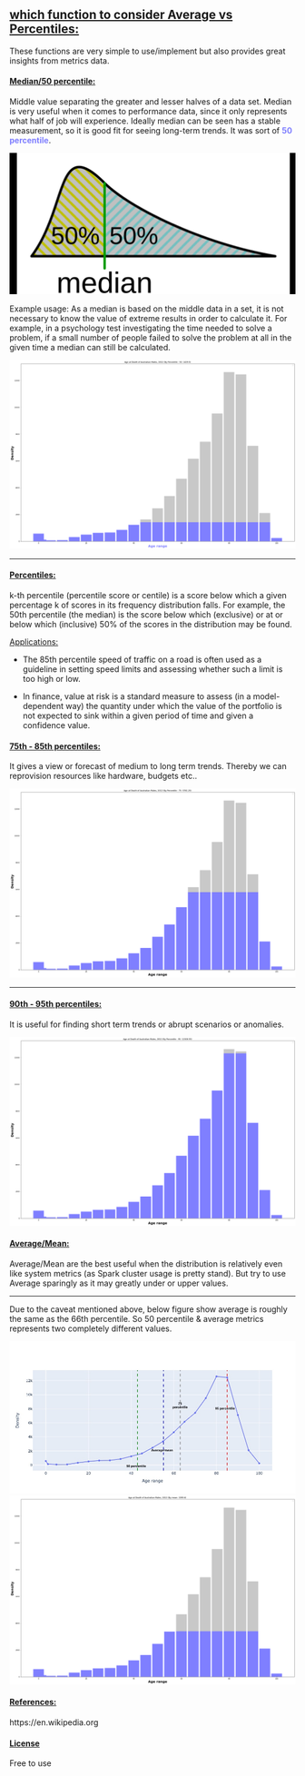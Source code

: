 <h2><ins>which function to consider Average vs Percentiles:</ins></h2>
These functions are very simple to use/implement but also provides great insights from metrics data.

<h4><ins>Median/50 percentile:</ins></h4>
Middle value separating the greater and lesser halves of a data set. Median is very useful when it comes to 
performance data, since it only represents what half of job will experience. Ideally median can be seen has a stable 
measurement, so it is good fit for seeing long-term trends. It was sort of <b><span style="color:#7F7FFF;">50 percentile</span></b>.


![](docs/images/median.png)

Example usage:
As a median is based on the middle data in a set, it is not necessary to know the value of extreme results in order to 
calculate it. For example, in a psychology test investigating the time needed to solve a problem, if a small number of 
people failed to solve the problem at all in the given time a median can still be calculated.

![](docs/images/calculate_by_percentile_50.png)

___

<h4><ins>Percentiles:</ins></h4>
k-th percentile (percentile score or centile) is a score below which a given percentage k of scores in its frequency 
distribution falls. For example, the 50th percentile (the median) is the score below which (exclusive) or at or below 
which (inclusive) 50% of the scores in the distribution may be found.


<ins>Applications:</ins>
* The 85th percentile speed of traffic on a road is often used as a guideline in setting speed limits and assessing 
whether such a limit is too high or low.

* In finance, value at risk is a standard measure to assess (in a model-dependent way) the quantity under which the value 
of the portfolio is not expected to sink within a given period of time and given a confidence value.

<h4><ins>75th - 85th percentiles:</ins></h4>
It gives a view or forecast of medium to long term trends. Thereby we can reprovision resources like hardware, budgets etc..

![](docs/images/calculate_by_percentile_75.png)

___
<h4><ins>90th - 95th percentiles:</ins></h4>
It is useful for finding short term trends or abrupt scenarios or anomalies.

![](docs/images/calculate_by_percentile_95.png)

<h4><ins>Average/Mean:</ins></h4>
Average/Mean are the best useful when the distribution is relatively even like system metrics (as Spark cluster usage is 
pretty stand). But try to use Average sparingly as it may greatly under or upper values.

___

Due to the caveat mentioned above, below figure show average is roughly the same as the 66th percentile.
So 50 percentile & average metrics represents two completely different values.

![](docs/images/percentiles_vs_avg.jpg)
![](docs/images/calculated_by_mean.png)

<h4><ins>References:</ins></h4>
https://en.wikipedia.org

<h4><ins>License</ins></h4>
Free to use


